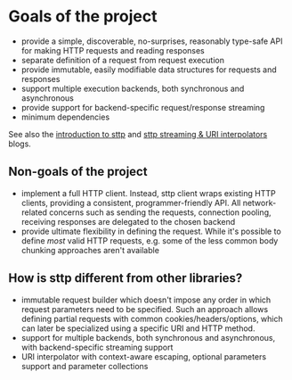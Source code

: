 # Goals of the project

* provide a simple, discoverable, no-surprises, reasonably type-safe API for making HTTP requests and reading responses
* separate definition of a request from request execution
* provide immutable, easily modifiable data structures for requests and responses
* support multiple execution backends, both synchronous and asynchronous
* provide support for backend-specific request/response streaming
* minimum dependencies

See also the [introduction to sttp](https://softwaremill.com/introducing-sttp-the-scala-http-client) and [sttp streaming & URI interpolators](https://softwaremill.com/sttp-streaming-uri-interpolator) blogs.

## Non-goals of the project

* implement a full HTTP client. Instead, sttp client wraps existing HTTP clients, providing a consistent, programmer-friendly API. All network-related concerns such as sending the requests, connection pooling, receiving responses are delegated to the chosen backend
* provide ultimate flexibility in defining the request. While it's possible to define *most* valid HTTP requests, e.g. some of the less common body chunking approaches aren't available

## How is sttp different from other libraries?

* immutable request builder which doesn't impose any order in which request parameters need to be specified. Such an approach allows defining partial requests with common cookies/headers/options, which can later be specialized using a specific URI and HTTP method.
* support for multiple backends, both synchronous and asynchronous, with backend-specific streaming support
* URI interpolator with context-aware escaping, optional parameters support and parameter collections
